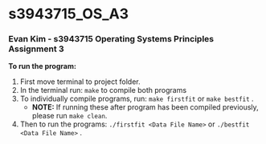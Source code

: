 # s3943715_OS_A3

### Evan Kim - s3943715 Operating Systems Principles Assignment 3

**To run the program:**
1.  First move terminal to project folder.
2.  In the terminal run: ```make``` to compile both programs
3. To individually compile programs, run: ```make firstfit``` or ```make bestfit``` . 
    - **NOTE:** If running these after program has been compiled previously, please run ```make clean```.
4. Then to run the programs: ```./firstfit <Data File Name>``` or ```./bestfit <Data File Name>``` .